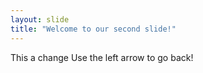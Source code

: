 ```yaml
---
layout: slide
title: "Welcome to our second slide!"
---
```

This a change
Use the left arrow to go back!